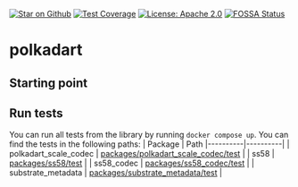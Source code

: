 [![Star on Github](https://img.shields.io/github/stars/rankanizer/polkadart.svg?style=flat&logo=github&colorB=deeppink&label=stars)](https://github.com/rankanizer/polkadart)
[![Test Coverage](https://api.codeclimate.com/v1/badges/156365ed1c65ff0d7b8c/test_coverage)](https://codeclimate.com/github/rankanizer/polkadart/test_coverage)
[![License: Apache 2.0](https://img.shields.io/badge/license-Apache%202.0-purple.svg)](https://www.apache.org/licenses/LICENSE-2.0)
[![FOSSA Status](https://app.fossa.com/api/projects/git%2Bgithub.com%2Frankanizer%2Fpolkadart.svg?type=shield)](https://app.fossa.com/projects/git%2Bgithub.com%2Frankanizer%2Fpolkadart?ref=badge_shield) <!-- markdown-link-check-disable-line -->

# polkadart

## Starting point


## Run tests
You can run all tests from the library by running `docker compose up`. You can find the tests in the following paths:
| Package  | Path
|----------|----------|
| polkadart_scale_codec | [packages/polkadart_scale_codec/test](./packages/polkadart_scale_codec/test) |
| ss58 | [packages/ss58/test](./packages/ss58/test) |
| ss58_codec | [packages/ss58_codec/test](./packages/ss58_codec/test) |
| substrate_metadata | [packages/substrate_metadata/test](./packages/substrate_metadata/test) |